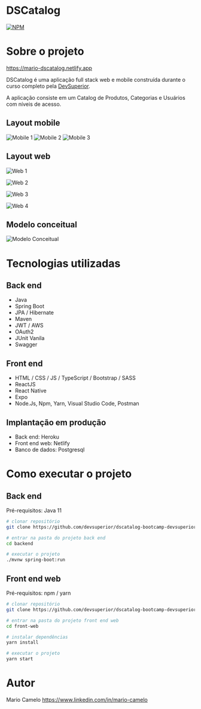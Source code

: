 # DSCatalog
[![NPM](https://img.shields.io/npm/l/react)](https://github.com/mariuo/dscatalog-bootcamp-devsuperior/blob/main/LICENSE) 

# Sobre o projeto

https://mario-dscatalog.netlify.app

DSCatalog é uma aplicação full stack web e mobile construída durante o curso completo pela [DevSuperior](https://devsuperior.com "Site da DevSuperior").

A aplicação consiste em um Catalog de Produtos, Categorias e Usuários com níveis de acesso.

## Layout mobile
![Mobile 1](https://github.com/mariuo/assets/blob/main/dscatalog/mobile_01.png) ![Mobile 2](https://github.com/mariuo/assets/blob/main/dscatalog/mobile_02.png)
![Mobile 3](https://github.com/mariuo/assets/blob/main/dscatalog/mobile_03.png)
## Layout web
![Web 1](https://github.com/mariuo/assets/blob/main/dscatalog/web_01.png)

![Web 2](https://github.com/mariuo/assets/blob/main/dscatalog/web_02.png)

![Web 3](https://github.com/mariuo/assets/blob/main/dscatalog/web_04.png)

![Web 4](https://github.com/mariuo/assets/blob/main/dscatalog/web_05.png)

## Modelo conceitual
![Modelo Conceitual](https://github.com/mariuo/assets/blob/main/dscatalog/modelo_conceitual.png)

# Tecnologias utilizadas
## Back end
- Java
- Spring Boot
- JPA / Hibernate
- Maven
- JWT / AWS
- OAuth2
- JUnit Vanila
- Swagger

## Front end
- HTML / CSS / JS / TypeScript / Bootstrap / SASS
- ReactJS
- React Native
- Expo
- Node.Js, Npm, Yarn, Visual Studio Code, Postman

## Implantação em produção
- Back end: Heroku
- Front end web: Netlify
- Banco de dados: Postgresql

# Como executar o projeto

## Back end
Pré-requisitos: Java 11

```bash
# clonar repositório
git clone https://github.com/devsuperior/dscatalog-bootcamp-devsuperior

# entrar na pasta do projeto back end
cd backend

# executar o projeto
./mvnw spring-boot:run
```

## Front end web
Pré-requisitos: npm / yarn

```bash
# clonar repositório
git clone https://github.com/devsuperior/dscatalog-bootcamp-devsuperior

# entrar na pasta do projeto front end web
cd front-web

# instalar dependências
yarn install

# executar o projeto
yarn start
```

# Autor

Mario Camelo
https://www.linkedin.com/in/mario-camelo

